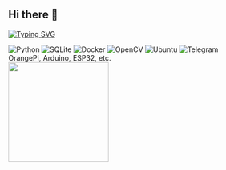 ## Hi there 👋
[![Typing SVG](https://readme-typing-svg.demolab.com?font=Bungee+Tint&duration=4000&pause=400&color=000000&width=435&lines=I'm+Dmitriy!;Railway+engineer)](https://git.io/typing-svg)

![Python](https://img.shields.io/badge/python-3670A0?style=for-the-badge&logo=python&logoColor=ffdd54) ![SQLite](https://img.shields.io/badge/sqlite-%2307405e.svg?style=for-the-badge&logo=sqlite&logoColor=white) ![Docker](https://img.shields.io/badge/docker-%230db7ed.svg?style=for-the-badge&logo=docker&logoColor=white) ![OpenCV](https://img.shields.io/badge/opencv-%23white.svg?style=for-the-badge&logo=opencv&logoColor=white) ![Ubuntu](https://img.shields.io/badge/Ubuntu-E95420?style=for-the-badge&logo=ubuntu&logoColor=white) ![Telegram](https://img.shields.io/badge/Telegram-2CA5E0?style=for-the-badge&logo=telegram&logoColor=white)  
OrangePi, Arduino, ESP32, etc.  
<a href="https://github.com/anuraghazra/convoychat">
  <img height=200 align="center" src="https://github-readme-stats.vercel.app/api/top-langs?username=zagbaz&layout=compact&langs_count=8&card_width=320" />
